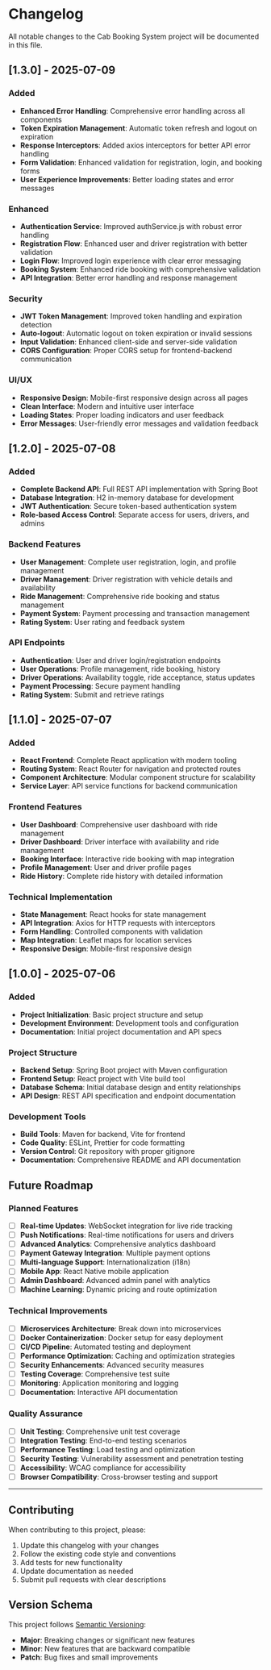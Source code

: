 # Changelog

All notable changes to the Cab Booking System project will be documented in this file.

## [1.3.0] - 2025-07-09

### Added
- **Enhanced Error Handling**: Comprehensive error handling across all components
- **Token Expiration Management**: Automatic token refresh and logout on expiration
- **Response Interceptors**: Added axios interceptors for better API error handling
- **Form Validation**: Enhanced validation for registration, login, and booking forms
- **User Experience Improvements**: Better loading states and error messages

### Enhanced
- **Authentication Service**: Improved authService.js with robust error handling
- **Registration Flow**: Enhanced user and driver registration with better validation
- **Login Flow**: Improved login experience with clear error messaging
- **Booking System**: Enhanced ride booking with comprehensive validation
- **API Integration**: Better error handling and response management

### Security
- **JWT Token Management**: Improved token handling and expiration detection
- **Auto-logout**: Automatic logout on token expiration or invalid sessions
- **Input Validation**: Enhanced client-side and server-side validation
- **CORS Configuration**: Proper CORS setup for frontend-backend communication

### UI/UX
- **Responsive Design**: Mobile-first responsive design across all pages
- **Clean Interface**: Modern and intuitive user interface
- **Loading States**: Proper loading indicators and user feedback
- **Error Messages**: User-friendly error messages and validation feedback

## [1.2.0] - 2025-07-08

### Added
- **Complete Backend API**: Full REST API implementation with Spring Boot
- **Database Integration**: H2 in-memory database for development
- **JWT Authentication**: Secure token-based authentication system
- **Role-based Access Control**: Separate access for users, drivers, and admins

### Backend Features
- **User Management**: Complete user registration, login, and profile management
- **Driver Management**: Driver registration with vehicle details and availability
- **Ride Management**: Comprehensive ride booking and status management
- **Payment System**: Payment processing and transaction management
- **Rating System**: User rating and feedback system

### API Endpoints
- **Authentication**: User and driver login/registration endpoints
- **User Operations**: Profile management, ride booking, history
- **Driver Operations**: Availability toggle, ride acceptance, status updates
- **Payment Processing**: Secure payment handling
- **Rating System**: Submit and retrieve ratings

## [1.1.0] - 2025-07-07

### Added
- **React Frontend**: Complete React application with modern tooling
- **Routing System**: React Router for navigation and protected routes
- **Component Architecture**: Modular component structure for scalability
- **Service Layer**: API service functions for backend communication

### Frontend Features
- **User Dashboard**: Comprehensive user dashboard with ride management
- **Driver Dashboard**: Driver interface with availability and ride management
- **Booking Interface**: Interactive ride booking with map integration
- **Profile Management**: User and driver profile pages
- **Ride History**: Complete ride history with detailed information

### Technical Implementation
- **State Management**: React hooks for state management
- **API Integration**: Axios for HTTP requests with interceptors
- **Form Handling**: Controlled components with validation
- **Map Integration**: Leaflet maps for location services
- **Responsive Design**: Mobile-first responsive design

## [1.0.0] - 2025-07-06

### Added
- **Project Initialization**: Basic project structure and setup
- **Development Environment**: Development tools and configuration
- **Documentation**: Initial project documentation and API specs

### Project Structure
- **Backend Setup**: Spring Boot project with Maven configuration
- **Frontend Setup**: React project with Vite build tool
- **Database Schema**: Initial database design and entity relationships
- **API Design**: REST API specification and endpoint documentation

### Development Tools
- **Build Tools**: Maven for backend, Vite for frontend
- **Code Quality**: ESLint, Prettier for code formatting
- **Version Control**: Git repository with proper gitignore
- **Documentation**: Comprehensive README and API documentation

## Future Roadmap

### Planned Features
- [ ] **Real-time Updates**: WebSocket integration for live ride tracking
- [ ] **Push Notifications**: Real-time notifications for users and drivers
- [ ] **Advanced Analytics**: Comprehensive analytics dashboard
- [ ] **Payment Gateway Integration**: Multiple payment options
- [ ] **Multi-language Support**: Internationalization (i18n)
- [ ] **Mobile App**: React Native mobile application
- [ ] **Admin Dashboard**: Advanced admin panel with analytics
- [ ] **Machine Learning**: Dynamic pricing and route optimization

### Technical Improvements
- [ ] **Microservices Architecture**: Break down into microservices
- [ ] **Docker Containerization**: Docker setup for easy deployment
- [ ] **CI/CD Pipeline**: Automated testing and deployment
- [ ] **Performance Optimization**: Caching and optimization strategies
- [ ] **Security Enhancements**: Advanced security measures
- [ ] **Testing Coverage**: Comprehensive test suite
- [ ] **Monitoring**: Application monitoring and logging
- [ ] **Documentation**: Interactive API documentation

### Quality Assurance
- [ ] **Unit Testing**: Comprehensive unit test coverage
- [ ] **Integration Testing**: End-to-end testing scenarios
- [ ] **Performance Testing**: Load testing and optimization
- [ ] **Security Testing**: Vulnerability assessment and penetration testing
- [ ] **Accessibility**: WCAG compliance for accessibility
- [ ] **Browser Compatibility**: Cross-browser testing and support

---

## Contributing

When contributing to this project, please:
1. Update this changelog with your changes
2. Follow the existing code style and conventions
3. Add tests for new functionality
4. Update documentation as needed
5. Submit pull requests with clear descriptions

## Version Schema

This project follows [Semantic Versioning](https://semver.org/):
- **Major**: Breaking changes or significant new features
- **Minor**: New features that are backward compatible
- **Patch**: Bug fixes and small improvements
